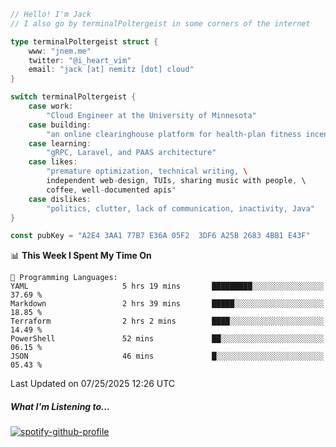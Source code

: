 ```go
// Hello! I'm Jack
// I also go by terminalPoltergeist in some corners of the internet

type terminalPoltergeist struct {
    www: "jnem.me"
    twitter: "@i_heart_vim"
    email: "jack [at] nemitz [dot] cloud"
}

switch terminalPoltergeist {
    case work:
        "Cloud Engineer at the University of Minnesota"
    case building:
        "an online clearinghouse platform for health-plan fitness incentive programs"
    case learning:
        "gRPC, Laravel, and PAAS architecture"
    case likes:
        "premature optimization, technical writing, \
        independent web-design, TUIs, sharing music with people, \
        coffee, well-documented apis"
    case dislikes:
        "politics, clutter, lack of communication, inactivity, Java"
}

const pubKey = "A2E4 3AA1 77B7 E36A 05F2  3DF6 A25B 2683 4BB1 E43F"
```

<!--START_SECTION:waka-->
📊 **This Week I Spent My Time On** 

```text
💬 Programming Languages: 
YAML                     5 hrs 19 mins       █████████░░░░░░░░░░░░░░░░   37.69 % 
Markdown                 2 hrs 39 mins       █████░░░░░░░░░░░░░░░░░░░░   18.85 % 
Terraform                2 hrs 2 mins        ████░░░░░░░░░░░░░░░░░░░░░   14.49 % 
PowerShell               52 mins             ██░░░░░░░░░░░░░░░░░░░░░░░   06.15 % 
JSON                     46 mins             █░░░░░░░░░░░░░░░░░░░░░░░░   05.43 % 
```


 Last Updated on 07/25/2025 12:26 UTC
<!--END_SECTION:waka-->

##### What I'm Listening to...

[![spotify-github-profile](https://jnem.me/listening-item?maxAge=2592000)](https://jnem.me/listening)
